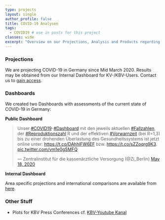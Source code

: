 ```yaml
---
type: projects
layout: single
author_profile: false
title: COVID-19 Analysen
tags: 
  - COVID19 # use in posts for this project
classes: wide
excerpt: "Overview on our Projections, Analysis and Products regarding COVID-19 in Germany"
---
```


### Projections

We are projecting COVID-19 in Germany since Mid March 2020. Results may be obtained from our Internal Dashboard for KV-/KBV-Users. Contact us to [gain access](https://www.zi.de/meta/kontakt-und-anfahrt/).

### Dashboards

We created two Dashboards with assessments of the current state of COVID-19 in Germany:

**Public Dashboard**

<blockquote class="twitter-tweet"><p lang="de" dir="ltr">Unser <a href="https://twitter.com/hashtag/COVID19?src=hash&amp;ref_src=twsrc%5Etfw">#COVID19</a>-<a href="https://twitter.com/hashtag/Dashboard?src=hash&amp;ref_src=twsrc%5Etfw">#Dashboard</a> mit den jeweils aktuellen <a href="https://twitter.com/hashtag/Fallzahlen?src=hash&amp;ref_src=twsrc%5Etfw">#Fallzahlen</a>, der <a href="https://twitter.com/hashtag/Reproduktionszahl?src=hash&amp;ref_src=twsrc%5Etfw">#Reproduktionszahl</a> R und der effektiven <a href="https://twitter.com/hashtag/Vorwarnzeit?src=hash&amp;ref_src=twsrc%5Etfw">#Vorwarnzeit</a> (bei R=1,3) bis zu einer drohenden Überlastung des Gesundheitssystems ist jetzt online unter: <a href="https://t.co/DAhhlFW6EF">https://t.co/DAhhlFW6EF</a> bzw. <a href="https://t.co/sZZoqrg9K3">https://t.co/sZZoqrg9K3</a>. <a href="https://t.co/vm1e0gSMFQ">pic.twitter.com/vm1e0gSMFQ</a></p>&mdash; Zentralinstitut für die kassenärztliche Versorgung (@Zi_Berlin) <a href="https://twitter.com/Zi_Berlin/status/1262285667888959488?ref_src=twsrc%5Etfw">May 18, 2020</a></blockquote> <script async src="https://platform.twitter.com/widgets.js" charset="utf-8"></script>

**Internal Dashboard**

Area specific projections and international comparisons are available from [here](https://https://covid-19-monitor.azurewebsites.net/).

### Other Stuff

- Plots for KBV Press Conferences cf. [KBV-Youtube Kanal](https://www.youtube.com/user/kbv4u/search?query=pressekonferenz++coronavirus)

